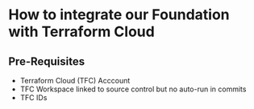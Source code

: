 # How to integrate our Foundation with Terraform Cloud

## Pre-Requisites

- Terraform Cloud (TFC) Acccount
- TFC Workspace linked to source control but no auto-run in commits
- TFC IDs
